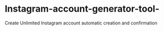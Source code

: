 # Instagram-account-generator-tool-
Create Unlimited Instagram account automatic creation and confirmation 
